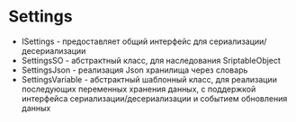 # Settings

- ISettings - предоставляет общий интерфейс для сериализации/десериализации
- SettingsSO - абстрактный класс, для наследования SriptableObject
- SettingsJson - реализация Json хранилища через словарь
- SettingsVariable<T> - абстрактный шаблонный класс, для реализации последующих переменных хранения данных, с поддержкой интерфейса сериализации/десериализации и событием обновления данных
